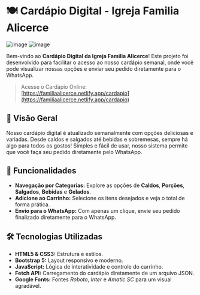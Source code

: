 # 🍽️ Cardápio Digital - Igreja Familia Alicerce
![image](https://github.com/user-attachments/assets/19c6f3cf-4869-4a12-8ede-c778306a096d)
![image](https://github.com/user-attachments/assets/121a6687-be01-405a-93f0-79a8a9fb229d)

Bem-vindo ao **Cardápio Digital da Igreja Familia Alicerce**! Este projeto foi desenvolvido para facilitar o acesso ao nosso cardápio semanal, onde você pode visualizar nossas opções e enviar seu pedido diretamente para o WhatsApp.

> Acesse o Cardápio Online: [https://familiaalicerce.netlify.app/cardapio](https://familiaalicerce.netlify.app/cardapio)

## 🌟 Visão Geral

Nosso cardápio digital é atualizado semanalmente com opções deliciosas e variadas. Desde caldos e salgados até bebidas e sobremesas, sempre há algo para todos os gostos! Simples e fácil de usar, nosso sistema permite que você faça seu pedido diretamente pelo WhatsApp.

## 🚀 Funcionalidades

- **Navegação por Categorias:** Explore as opções de **Caldos**, **Porções**, **Salgados**, **Bebidas** e **Gelados**.
- **Adicione ao Carrinho:** Selecione os itens desejados e veja o total de forma prática.
- **Envio para o WhatsApp:** Com apenas um clique, envie seu pedido finalizado diretamente para o WhatsApp.

## 🛠️ Tecnologias Utilizadas

- **HTML5 & CSS3:** Estrutura e estilos.
- **Bootstrap 5:** Layout responsivo e moderno.
- **JavaScript:** Lógica de interatividade e controle do carrinho.
- **Fetch API:** Carregamento do cardápio diretamente de um arquivo JSON.
- **Google Fonts:** Fontes *Roboto*, *Inter* e *Amatic SC* para um visual agradável.
